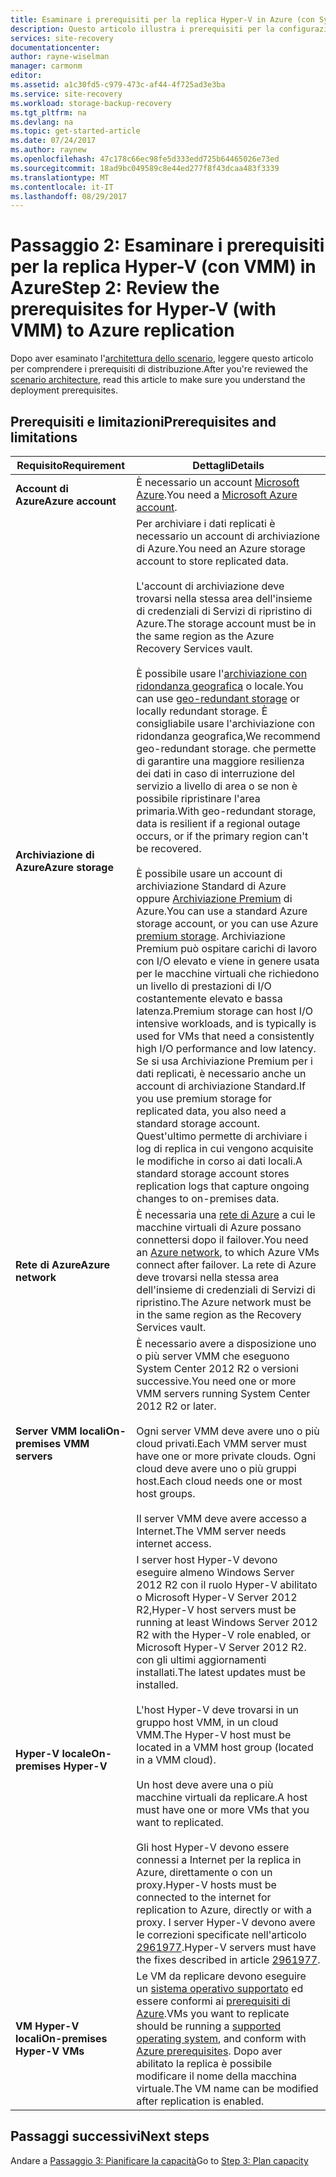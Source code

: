```yaml
---
title: Esaminare i prerequisiti per la replica Hyper-V in Azure (con System Center VMM) usando Azure Site Recovery | Microsoft Docs
description: Questo articolo illustra i prerequisiti per la configurazione di replica, failover e ripristino di macchine virtuali Hyper-V locali in cloud VMM in Azure, usando Azure Site Recovery
services: site-recovery
documentationcenter: 
author: rayne-wiselman
manager: carmonm
editor: 
ms.assetid: a1c30fd5-c979-473c-af44-4f725ad3e3ba
ms.service: site-recovery
ms.workload: storage-backup-recovery
ms.tgt_pltfrm: na
ms.devlang: na
ms.topic: get-started-article
ms.date: 07/24/2017
ms.author: raynew
ms.openlocfilehash: 47c178c66ec98fe5d333edd725b64465026e73ed
ms.sourcegitcommit: 18ad9bc049589c8e44ed277f8f43dcaa483f3339
ms.translationtype: MT
ms.contentlocale: it-IT
ms.lasthandoff: 08/29/2017
---
```

# <a name="step-2-review-the-prerequisites-for-hyper-v-with-vmm-to-azure-replication"></a><span data-ttu-id="5ba7c-103">Passaggio 2: Esaminare i prerequisiti per la replica Hyper-V (con VMM) in Azure</span><span class="sxs-lookup"><span data-stu-id="5ba7c-103">Step 2: Review the prerequisites for Hyper-V (with VMM) to Azure replication</span></span>

<span data-ttu-id="5ba7c-104">Dopo aver esaminato l'[architettura dello scenario](vmm-to-azure-walkthrough-architecture.md), leggere questo articolo per comprendere i prerequisiti di distribuzione.</span><span class="sxs-lookup"><span data-stu-id="5ba7c-104">After you're reviewed the [scenario architecture](vmm-to-azure-walkthrough-architecture.md), read this article to make sure you understand the deployment prerequisites.</span></span> 

## <a name="prerequisites-and-limitations"></a><span data-ttu-id="5ba7c-105">Prerequisiti e limitazioni</span><span class="sxs-lookup"><span data-stu-id="5ba7c-105">Prerequisites and limitations</span></span>

<span data-ttu-id="5ba7c-106">**Requisito**</span><span class="sxs-lookup"><span data-stu-id="5ba7c-106">**Requirement**</span></span> | <span data-ttu-id="5ba7c-107">**Dettagli**</span><span class="sxs-lookup"><span data-stu-id="5ba7c-107">**Details**</span></span>
--- | ---
<span data-ttu-id="5ba7c-108">**Account di Azure**</span><span class="sxs-lookup"><span data-stu-id="5ba7c-108">**Azure account**</span></span> | <span data-ttu-id="5ba7c-109">È necessario un account [Microsoft Azure](http://azure.microsoft.com/).</span><span class="sxs-lookup"><span data-stu-id="5ba7c-109">You need a [Microsoft Azure account](http://azure.microsoft.com/).</span></span>
<span data-ttu-id="5ba7c-110">**Archiviazione di Azure**</span><span class="sxs-lookup"><span data-stu-id="5ba7c-110">**Azure storage**</span></span> | <span data-ttu-id="5ba7c-111">Per archiviare i dati replicati è necessario un account di archiviazione di Azure.</span><span class="sxs-lookup"><span data-stu-id="5ba7c-111">You need an Azure storage account to store replicated data.</span></span><br/><br/> <span data-ttu-id="5ba7c-112">L'account di archiviazione deve trovarsi nella stessa area dell'insieme di credenziali di Servizi di ripristino di Azure.</span><span class="sxs-lookup"><span data-stu-id="5ba7c-112">The storage account must be in the same region as the Azure Recovery Services vault.</span></span><br/><br/><span data-ttu-id="5ba7c-113">È possibile usare l'[archiviazione con ridondanza geografica](../storage/common/storage-redundancy.md#geo-redundant-storage) o locale.</span><span class="sxs-lookup"><span data-stu-id="5ba7c-113">You can use [geo-redundant storage](../storage/common/storage-redundancy.md#geo-redundant-storage) or locally redundant storage.</span></span> <span data-ttu-id="5ba7c-114">È consigliabile usare l'archiviazione con ridondanza geografica,</span><span class="sxs-lookup"><span data-stu-id="5ba7c-114">We recommend geo-redundant storage.</span></span> <span data-ttu-id="5ba7c-115">che permette di garantire una maggiore resilienza dei dati in caso di interruzione del servizio a livello di area o se non è possibile ripristinare l'area primaria.</span><span class="sxs-lookup"><span data-stu-id="5ba7c-115">With geo-redundant storage, data is resilient if a regional outage occurs, or if the primary region can't be recovered.</span></span><br/><br/> <span data-ttu-id="5ba7c-116">È possibile usare un account di archiviazione Standard di Azure oppure [Archiviazione Premium](../storage/common/storage-premium-storage.md) di Azure.</span><span class="sxs-lookup"><span data-stu-id="5ba7c-116">You can use a standard Azure storage account, or you can use Azure [premium storage](../storage/common/storage-premium-storage.md).</span></span> <span data-ttu-id="5ba7c-117">Archiviazione Premium può ospitare carichi di lavoro con I/O elevato e viene in genere usata per le macchine virtuali che richiedono un livello di prestazioni di I/O costantemente elevato e bassa latenza.</span><span class="sxs-lookup"><span data-stu-id="5ba7c-117">Premium storage can host I/O intensive workloads, and is typically is used for VMs that need a consistently high I/O performance and low latency.</span></span> <span data-ttu-id="5ba7c-118">Se si usa Archiviazione Premium per i dati replicati, è necessario anche un account di archiviazione Standard.</span><span class="sxs-lookup"><span data-stu-id="5ba7c-118">If you use premium storage for replicated data, you also need a standard storage account.</span></span> <span data-ttu-id="5ba7c-119">Quest'ultimo permette di archiviare i log di replica in cui vengono acquisite le modifiche in corso ai dati locali.</span><span class="sxs-lookup"><span data-stu-id="5ba7c-119">A standard storage account stores replication logs that capture ongoing changes to on-premises data.</span></span>
<span data-ttu-id="5ba7c-120">**Rete di Azure**</span><span class="sxs-lookup"><span data-stu-id="5ba7c-120">**Azure network**</span></span> | <span data-ttu-id="5ba7c-121">È necessaria una [rete di Azure](../virtual-network/virtual-network-get-started-vnet-subnet.md) a cui le macchine virtuali di Azure possano connettersi dopo il failover.</span><span class="sxs-lookup"><span data-stu-id="5ba7c-121">You need an [Azure network](../virtual-network/virtual-network-get-started-vnet-subnet.md), to which Azure VMs connect after failover.</span></span> <span data-ttu-id="5ba7c-122">La rete di Azure deve trovarsi nella stessa area dell'insieme di credenziali di Servizi di ripristino.</span><span class="sxs-lookup"><span data-stu-id="5ba7c-122">The Azure network must be in the same region as the Recovery Services vault.</span></span>
<span data-ttu-id="5ba7c-123">**Server VMM locali**</span><span class="sxs-lookup"><span data-stu-id="5ba7c-123">**On-premises VMM servers**</span></span> | <span data-ttu-id="5ba7c-124">È necessario avere a disposizione uno o più server VMM che eseguono System Center 2012 R2 o versioni successive.</span><span class="sxs-lookup"><span data-stu-id="5ba7c-124">You need one or more VMM servers running System Center 2012 R2 or later.</span></span><br/><br/> <span data-ttu-id="5ba7c-125">Ogni server VMM deve avere uno o più cloud privati.</span><span class="sxs-lookup"><span data-stu-id="5ba7c-125">Each VMM server must have one or more private clouds.</span></span> <span data-ttu-id="5ba7c-126">Ogni cloud deve avere uno o più gruppi host.</span><span class="sxs-lookup"><span data-stu-id="5ba7c-126">Each cloud needs one or most host groups.</span></span><br/><br/> <span data-ttu-id="5ba7c-127">Il server VMM deve avere accesso a Internet.</span><span class="sxs-lookup"><span data-stu-id="5ba7c-127">The VMM server needs internet access.</span></span>
<span data-ttu-id="5ba7c-128">**Hyper-V locale**</span><span class="sxs-lookup"><span data-stu-id="5ba7c-128">**On-premises Hyper-V**</span></span> | <span data-ttu-id="5ba7c-129">I server host Hyper-V devono eseguire almeno Windows Server 2012 R2 con il ruolo Hyper-V abilitato o Microsoft Hyper-V Server 2012 R2,</span><span class="sxs-lookup"><span data-stu-id="5ba7c-129">Hyper-V host servers must be running at least Windows Server 2012 R2 with the Hyper-V role enabled, or Microsoft Hyper-V Server 2012 R2.</span></span> <span data-ttu-id="5ba7c-130">con gli ultimi aggiornamenti installati.</span><span class="sxs-lookup"><span data-stu-id="5ba7c-130">The latest updates must be installed.</span></span><br/><br/> <span data-ttu-id="5ba7c-131">L'host Hyper-V deve trovarsi in un gruppo host VMM, in un cloud VMM.</span><span class="sxs-lookup"><span data-stu-id="5ba7c-131">The Hyper-V host must be located in a VMM host group (located in a VMM cloud).</span></span><br/><br/> <span data-ttu-id="5ba7c-132">Un host deve avere una o più macchine virtuali da replicare.</span><span class="sxs-lookup"><span data-stu-id="5ba7c-132">A host must have one or more VMs that you want to replicated.</span></span><br/><br/> <span data-ttu-id="5ba7c-133">Gli host Hyper-V devono essere connessi a Internet per la replica in Azure, direttamente o con un proxy.</span><span class="sxs-lookup"><span data-stu-id="5ba7c-133">Hyper-V hosts must be connected to the internet for replication to Azure, directly or with a proxy.</span></span> <span data-ttu-id="5ba7c-134">I server Hyper-V devono avere le correzioni specificate nell'articolo [2961977](https://support.microsoft.com/kb/2961977).</span><span class="sxs-lookup"><span data-stu-id="5ba7c-134">Hyper-V servers must have the fixes described in article [2961977](https://support.microsoft.com/kb/2961977).</span></span>
<span data-ttu-id="5ba7c-135">**VM Hyper-V locali**</span><span class="sxs-lookup"><span data-stu-id="5ba7c-135">**On-premises Hyper-V VMs**</span></span> | <span data-ttu-id="5ba7c-136">Le VM da replicare devono eseguire un [sistema operativo supportato](site-recovery-support-matrix-to-azure.md#support-for-replicated-machine-os-versions) ed essere conformi ai [prerequisiti di Azure](site-recovery-support-matrix-to-azure.md#failed-over-azure-vm-requirements).</span><span class="sxs-lookup"><span data-stu-id="5ba7c-136">VMs you want to replicate should be running a [supported operating system](site-recovery-support-matrix-to-azure.md#support-for-replicated-machine-os-versions), and conform with [Azure prerequisites](site-recovery-support-matrix-to-azure.md#failed-over-azure-vm-requirements).</span></span> <span data-ttu-id="5ba7c-137">Dopo aver abilitato la replica è possibile modificare il nome della macchina virtuale.</span><span class="sxs-lookup"><span data-stu-id="5ba7c-137">The VM name can be modified after replication is enabled.</span></span> 




## <a name="next-steps"></a><span data-ttu-id="5ba7c-138">Passaggi successivi</span><span class="sxs-lookup"><span data-stu-id="5ba7c-138">Next steps</span></span>

<span data-ttu-id="5ba7c-139">Andare a [Passaggio 3: Pianificare la capacità](vmm-to-azure-walkthrough-capacity.md)</span><span class="sxs-lookup"><span data-stu-id="5ba7c-139">Go to [Step 3: Plan capacity](vmm-to-azure-walkthrough-capacity.md)</span></span>
